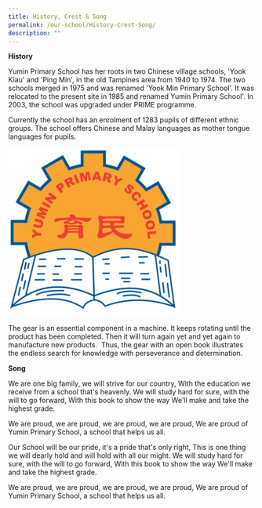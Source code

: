 ```yaml
---
title: History, Crest & Song
permalink: /our-school/History-Crest-Song/
description: ""
---
```

**History** 

Yumin Primary School has her roots in two Chinese village schools, 'Yook Kiau' and 'Ping Min', in the old Tampines area from 1940 to 1974. The two schools merged in 1975 and was renamed 'Yook Min Primary School'. It was relocated to the present site in 1985 and renamed Yumin Primary School'. In 2003, the school was upgraded under PRIME programme.

 
Currently the school has an enrolment of 1283 pupils of different ethnic groups. The school offers Chinese and Malay languages as mother tongue languages for pupils.

<img src="/images/schoolcrest.png" 
     style="width:70%">

The gear is an essential component in a machine. It keeps rotating until the product has been completed. Then it will turn again yet and yet again to manufacture new products.  Thus, the gear with an open book illustrates the endless search for knowledge with perseverance and determination.  



**Song**

We are one big family, we will strive for our country,
With the education we receive from a school that's heavenly.
We will study hard for sure, with the will to go forward,
With this book to show the way
We'll make and take the highest grade.

We are proud, we are proud, we are proud, we are proud,
We are proud of Yumin Primary School, a school that helps us all.

Our School will be our pride, it's a pride that's only right,
This is one thing we will dearly hold and will hold with all our might.
We will study hard for sure, with the will to go forward,
With this book to show the way
We'll make and take the highest grade. 

We are proud, we are proud, we are proud, we are proud,
We are proud of Yumin Primary School, a school that helps us all.
